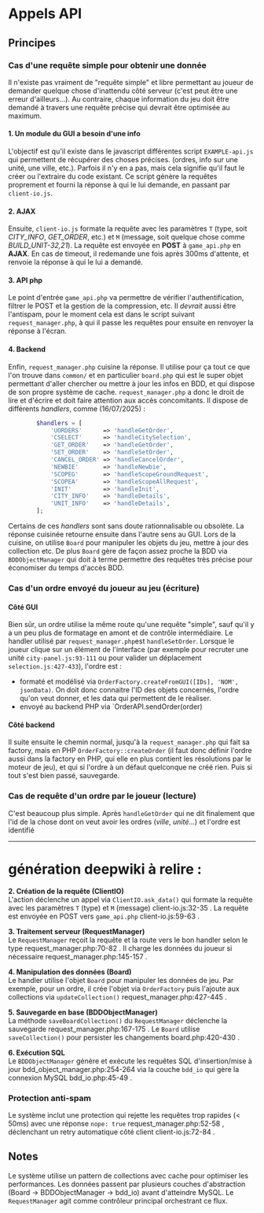 # Appels API
## Principes
### Cas d'une requête simple pour obtenir une donnée
Il n'existe pas vraiment de "requête simple" et libre permettant au joueur de demander quelque chose d'inattendu côté serveur (c'est peut être une erreur d'ailleurs...).
Au contraire, chaque information du jeu doit être demandé à travers une requête précise qui devrait être optimisée au maximum.
#### 1. Un module du GUI a besoin d'une info
L'objectif est qu'il existe dans le javascript différentes script `EXAMPLE-api.js` qui permettent de récupérer des choses précises. (ordres, info sur une unité, une ville, etc.). Parfois il n'y en a pas, mais cela signifie qu'il faut le créer ou l'extraire du code existant. Ce script génère la requêtes proprement et fourni la réponse à qui le lui demande, en passant par `client-io.js`.
#### 2. AJAX
Ensuite, `client-io.js` formate la requête avec les paramètres `T` (type, soit _CITY_INFO_, _GET_ORDER_, etc.) et `M` (message, soit quelque chose comme _BUILD_UNIT-32,21_). La requête est envoyée en **POST** à `game_api.php` en **AJAX**. En cas de timeout, il redemande une fois après 300ms d'attente, et renvoie la réponse à qui le lui a demandé.
#### 3. API php
Le point d'entrée `game_api.php` va permettre de vérifier l'authentification, filtrer le POST et la gestion de la compression, etc. Il _devrait_ aussi être l'antispam, pour le moment cela est dans le script suivant `request_manager.php`, à qui il passe les requêtes pour ensuite en renvoyer la réponse à l'écran.
#### 4. Backend
Enfin, `request_manager.php` cuisine la réponse. Il utilise pour ça tout ce que l'on trouve dans `common/` et en particulier `board.php` qui est le super objet permettant d'aller chercher ou mettre à jour les infos en BDD, et qui dispose de son propre système de cache. `request_manager.php`  a donc le droit de lire et d'écrire et doit faire attention aux accès concomitants. Il dispose de différents _handlers_, comme (16/07/2025) :
```php
        $handlers = [
            'UORDERS'      => 'handleGetOrder',
            'CSELECT'      => 'handleCitySelection',
            'GET_ORDER'    => 'handleGetOrder',
            'SET_ORDER'    => 'handleSetOrder',
            'CANCEL_ORDER' => 'handleCancelOrder',
            'NEWBIE'       => 'handleNewbie',
            'SCOPEG'       => 'handleScopeGroundRequest',
            'SCOPEA'       => 'handleScopeAllRequest',
            'INIT'         => 'handleInit',
            'CITY_INFO'    => 'handleDetails',
            'UNIT_INFO'    => 'handleDetails',
        ];
```
Certains de ces _handlers_ sont sans doute rationnalisable ou obsolète. La réponse cuisinée retourne ensuite dans l'autre sens au GUI. Lors de la cuisine, on utilise `Board` pour manipuler les objets du jeu, mettre à jour des collection etc. De plus `Board` gère de façon assez proche la BDD via `BDDObjectManager` qui doit à terme permettre des requêtes très précise pour économiser du temps d'accès BDD.
### Cas d'un ordre envoyé du joueur au jeu (écriture)
#### Côté GUI
Bien sûr, un ordre utilise la même route qu'une requête "simple", sauf qu'il y a un peu plus de formatage en amont et de contrôle intermédiaire. Le handler utilisé par `request_manager.php`est `handleSetOrder`. Lorsque le joueur clique sur un élément de l'interface (par exemple pour recruter une unité `city-panel.js:93-111` ou pour valider un déplacement `selection.js:427-433`), l'ordre est  :
 - formaté et modélisé via `OrderFactory.createFromGUI([IDs], 'NOM', jsonData)`. On doit donc connaitre l'ID des objets concernés, l'ordre qu'on veut donner, et les data qui permettent de le réaliser.
 - envoyé au backend PHP via `OrderAPI.sendOrder(order)
#### Côté backend
Il suite ensuite le chemin normal, jusqu'à la `request_manager.php` qui fait sa factory, mais en PHP  `OrderFactory::createOrder` (il faut donc définir l'ordre aussi dans la factory en PHP, qui elle en plus contient les résolutions par le moteur de jeu), et qui si l'ordre à un défaut quelconque ne créé rien. Puis si tout s'est bien passé, sauvegarde.
### Cas de requête d'un ordre par le joueur  (lecture)
C'est beaucoup plus simple. Après `handleGetOrder` qui ne dit finalement que l'id de la chose dont on veut avoir les ordres (_ville_, _unité_...) et l'ordre est identifié 


______________
# génération deepwiki à relire :

**2. Création de la requête (ClientIO)**  
L'action déclenche un appel via `ClientIO.ask_data()` qui formate la requête avec les paramètres `T` (type) et `M` (message) client-io.js:32-35 . La requête est envoyée en POST vers `game_api.php` client-io.js:59-63 .

**3. Traitement serveur (RequestManager)**  
Le `RequestManager` reçoit la requête et la route vers le bon handler selon le type request_manager.php:70-82 . Il charge les données du joueur si nécessaire request_manager.php:145-157 .

**4. Manipulation des données (Board)**  
Le handler utilise l'objet `Board` pour manipuler les données de jeu. Par exemple, pour un ordre, il crée l'objet via `OrderFactory` puis l'ajoute aux collections via `updateCollection()` request_manager.php:427-445 .

**5. Sauvegarde en base (BDDObjectManager)**  
La méthode `saveBoardCollection()` du `RequestManager` déclenche la sauvegarde request_manager.php:167-175 . Le `Board` utilise `saveCollection()` pour persister les changements board.php:420-430 .

**6. Exécution SQL**  
Le `BDDObjectManager` génère et exécute les requêtes SQL d'insertion/mise à jour bdd_object_manager.php:254-264 via la couche `bdd_io` qui gère la connexion MySQL bdd_io.php:45-49 .


### Protection anti-spam

Le système inclut une protection qui rejette les requêtes trop rapides (< 50ms) avec une réponse `nope: true` request_manager.php:52-58 , déclenchant un retry automatique côté client client-io.js:72-84 .

## Notes

Le système utilise un pattern de collections avec cache pour optimiser les performances. Les données passent par plusieurs couches d'abstraction (Board → BDDObjectManager → bdd_io) avant d'atteindre MySQL. Le `RequestManager` agit comme contrôleur principal orchestrant ce flux.
